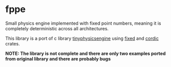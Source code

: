 # fppe

Small physics engine implemented with fixed point numbers, meaning it is completely deterministic across all architectures.

This library is a port of c library [tinyphysicsengine](https://codeberg.org/drummyfish/tinyphysicsengine) using [fixed](https://crates.io/crates/fixed) and [cordic](https://crates.io/crates/cordic) crates.

**NOTE: The library is not complete and there are only two examples ported from original library and there are probably bugs**